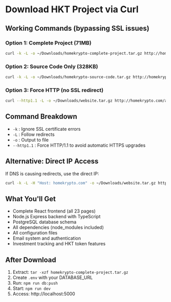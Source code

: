 # Download HKT Project via Curl

## Working Commands (bypassing SSL issues)

### Option 1: Complete Project (71MB)
```bash
curl -k -L -o ~/Downloads/homekrypto-complete-project.tar.gz http://homekrypto.com/api/download-complete
```

### Option 2: Source Code Only (328KB)
```bash
curl -k -L -o ~/Downloads/homekrypto-source-code.tar.gz http://homekrypto.com/api/download-source
```

### Option 3: Force HTTP (no SSL redirect)
```bash
curl --http1.1 -L -o ~/Downloads/website.tar.gz http://homekrypto.com/api/download-complete
```

## Command Breakdown
- `-k` : Ignore SSL certificate errors
- `-L` : Follow redirects
- `-o` : Output to file
- `--http1.1` : Force HTTP/1.1 to avoid automatic HTTPS upgrades

## Alternative: Direct IP Access
If DNS is causing redirects, use the direct IP:
```bash
curl -k -L -H "Host: homekrypto.com" -o ~/Downloads/website.tar.gz http://34.111.179.208/api/download-complete
```

## What You'll Get
- Complete React frontend (all 23 pages)
- Node.js Express backend with TypeScript
- PostgreSQL database schema
- All dependencies (node_modules included)
- All configuration files
- Email system and authentication
- Investment tracking and HKT token features

## After Download
1. Extract: `tar -xzf homekrypto-complete-project.tar.gz`
2. Create `.env` with your DATABASE_URL
3. Run: `npm run db:push`
4. Start: `npm run dev`
5. Access: http://localhost:5000